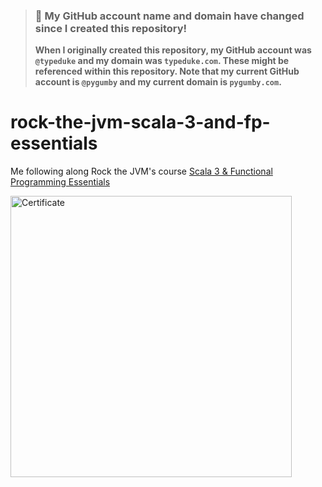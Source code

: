 > ### 🚨 My GitHub account name and domain have changed since I created this repository!
> **When I originally created this repository, my GitHub account was `@typeduke` and my domain was `typeduke.com`.
> These might be referenced within this repository.
> Note that my current GitHub account is `@pygumby` and my current domain is `pygumby.com`.**

# rock-the-jvm-scala-3-and-fp-essentials
Me following along Rock the JVM's course [Scala 3 & Functional Programming Essentials](https://rockthejvm.com/courses/enrolled/808121)

[<img alt="Certificate" width="450px" src="certificate/certificate-thumbnail.png" />](certificate/certificate-of-completion-for-scala-functional-programming-for-beginners.pdf)
